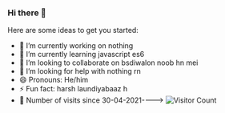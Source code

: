 ### Hi there 👋

Here are some ideas to get you started:

- 🔭 I’m currently working on nothing 
- 🌱 I’m currently learning javascript es6
- 👯 I’m looking to collaborate on bsdiwalon noob hn mei
- 🤔 I’m looking for help with nothing rn
- 😄 Pronouns: He/him
- ⚡ Fun fact: harsh laundiyabaaz h
- 👀 Number of visits since 30-04-2021----> 
![Visitor Count](https://profile-counter.glitch.me/{slayer1371}/count.svg)
